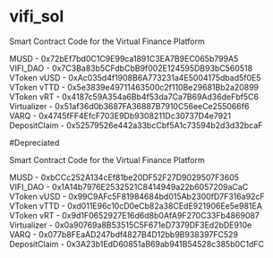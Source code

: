 # vifi_sol
Smart Contract Code for the Virtual Finance Platform

MUSD          -        0x72bEf7bd0C1C9E99ca1891C3EA7B9EC065b799A5<br />
VIFI_DAO      -        0x7C3Ba83b5CFdbCbB9f002E124595DB93bC560518<br />
VToken vUSD   -        0xAc035d4f1908B6A773231a4E5004175dbad5f0E5<br />
VToken vTTD   -        0x5e3839e49711463500c2f110Be29681Bb2a20899<br />
VToken vRT    -        0x4187c59A354a6Bb4f53da7Ca7B69Ad36deFbf5C6<br />
Virtualizer   -        0x51af36d0b3687FA36887B7910C56eeCe255066f6<br />
VARQ          -        0x4745fFF4EfcF703E9Db9308211Dc30737D4e7921<br />
DepositClaim  -        0x52579526e442a33bcCbf5A1c73594b2d3d32bcaF<br />

#Depreciated

Smart Contract Code for the Virtual Finance Platform

MUSD          -        0xbCCc252A134cEf81be20DF52F27D9029507F3605<br />
VIFI_DAO      -        0x1A14b7976E2532521C8414949a22b6057209aCaC<br />
VToken vUSD   -        0x99C9AFc5F81984684bd015Ab2300fD7F316a92cF<br />
VToken vTTD   -        0xd011E96c10cD0eCb82a38CEdE921906Ee5e981EA<br />
VToken vRT    -        0x9d1F0652927E16d6d8b0AfA9F270C33Fb4869087<br />
Virtualizer   -        0x0a90769a8B53515C5F671eD7379DF3Ed2bDE910e<br />
VARQ          -        0x077b8FEaAD247bdf4827B4D12bb9B938397FC529<br />
DepositClaim  -        0x3A23b1EdD60851aB69ab941B54528c385b0C1dFC<br />
